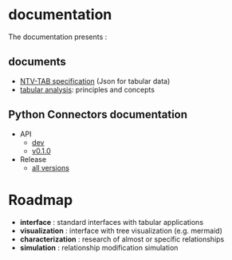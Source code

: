 # documentation

The documentation presents :

## documents

- [NTV-TAB specification](https://loco-philippe.github.io/ES/NTV%20tabular%20format%20(NTV-TAB).htm) (Json for tabular data)
- [tabular analysis](https://github.com/loco-philippe/tab-analysis/tree/main/docs/tabular_analysis.pdf): principles and concepts


## Python Connectors documentation

- API
  - [dev](https://loco-philippe.github.io/tab-analysis/tab_analysis.html)
  - [v0.1.0](https://loco-philippe.github.io/tab-analysis/v0.1.0/tab_analysis.html)
- Release
  - [all versions](https://github.com/loco-philippe/tab-analysis/tree/main/docs/release.rst)

# Roadmap

- **interface** : standard interfaces with tabular applications
- **visualization** : interface with tree visualization (e.g. mermaid)
- **characterization** : research of almost or specific relationships
- **simulation** : relationship modification simulation
